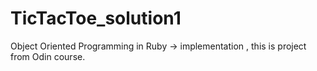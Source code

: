 # TicTacToe_solution1
Object Oriented Programming in Ruby -> implementation , this is project from Odin course.
